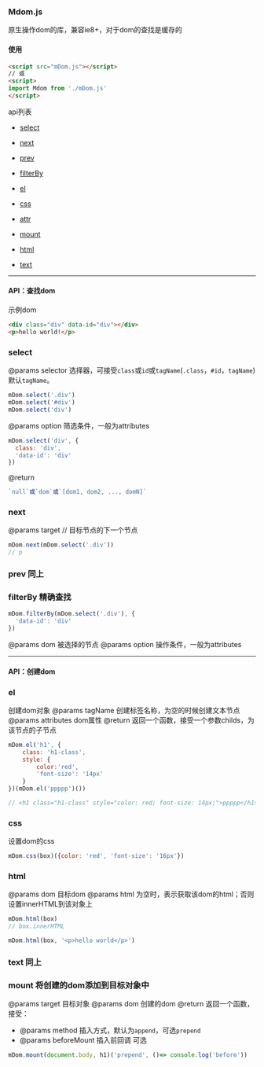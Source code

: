 ### Mdom.js

原生操作dom的库，兼容ie8+，对于dom的查找是缓存的

#### 使用
```html
<script src="mDom.js"></script>     
// 或
<script>
import Mdom from './mDom.js'
</script>  
```

api列表
+ [select](#select)
+ [next](#next)
+ [prev](#prev-同上)
+ [filterBy](#filterBy-精确查找)

+ [el](#el)
+ [css](#css)
+ [attr](#attr)
+ [mount](#mount-将创建的dom添加到目标对象中)
+ [html](#html)
+ [text](#text-同上)

----
#### API：查找dom

示例dom
```html
<div class="div" data-id="div"></div>
<p>hello world!</p>
```

### select

@params selector 选择器，可接受`class`或`id`或`tagName`(`.class`，`#id`，`tagName`)默认`tagName`。

```js
mDom.select('.div')
mDom.select('#div')
mDom.select('div')
```

@params option 筛选条件，一般为attributes
```js
mDom.select('div', {
  class: 'div',
  'data-id': 'div'
})
```

@return
```js
`null`或`dom`或`[dom1, dom2, ..., domN]`
```

### next

@params target // 目标节点的下一个节点

```js
mDom.next(mDom.select('.div'))
// p
```

### prev 同上

### filterBy 精确查找
```js
mDom.filterBy(mDom.select('.div'), {
  'data-id': 'div'
})
```
@params dom 被选择的节点
@params option 操作条件，一般为attributes

-----

#### API：创建dom

### el 
创建dom对象
@params tagName 创建标签名称，为空的时候创建文本节点
@params attributes dom属性
@return 返回一个函数，接受一个参数childs，为该节点的子节点

```js
mDom.el('h1', {
    class: 'h1-class',
    style: {
        color:'red',
        'font-size': '14px'
    }
})(mDom.el('ppppp')())

// <h1 class="h1-class" style="color: red; font-size: 14px;">ppppp</h1>
```

### css
设置dom的css

```js
mDom.css(box)({color: 'red', 'font-size': '16px'})
```

### html 
@params dom 目标dom
@params html 为空时，表示获取该dom的html；否则设置innerHTML到该对象上

```js
mDom.html(box)
// box.innerHTML

mDom.html(box, '<p>hello world</p>')
```

### text 同上

### mount 将创建的dom添加到目标对象中

@params target 目标对象
@params dom 创建的dom
@return 返回一个函数，接受：

+ @params method 插入方式，默认为`append`，可选`prepend`
+ @params beforeMount 插入前回调 可选

```js
mDom.mount(document.body, h1)('prepend', ()=> console.log('before'))
```





